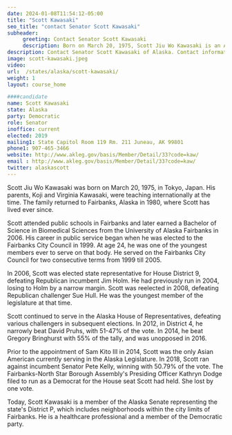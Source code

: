 ```yaml
---
date: 2024-01-08T11:54:12-05:00
title: "Scott Kawasaki"
seo_title: "contact Senator Scott Kawasaki"
subheader:
     greeting: Contact Senator Scott Kawasaki
     description: Born on March 20, 1975, Scott Jiu Wo Kawasaki is an American healthcare professional and Democratic politician from Alaska. Currently, he serves as a member of the Alaska Senate, representing District P, which encompasses neighborhoods within the city limits of Fairbanks.
description: Contact Senator Scott Kawasaki of Alaska. Contact information for Scott Kawasaki includes email address, phone number, and mailing address.
image: scott-kawasaki.jpeg
video:
url:  /states/alaska/scott-kawasaki/
weight: 1
layout: course_home

####candidate
name: Scott Kawasaki
state: Alaska
party: Democratic
role: Senator
inoffice: current
elected: 2019
mailing1: State Capitol Room 119 Rm. 211 Juneau, AK 99801
phone1: 907-465-3466
website: http://www.akleg.gov/basis/Member/Detail/33?code=kaw/
email : http://www.akleg.gov/basis/Member/Detail/33?code=kaw/
twitter: alaskascott
---
```


Scott Jiu Wo Kawasaki was born on March 20, 1975, in Tokyo, Japan. His parents, Koji and Virginia Kawasaki, were teaching internationally at the time. The family returned to Fairbanks, Alaska in 1980, where Scott has lived ever since.

Scott attended public schools in Fairbanks and later earned a Bachelor of Science in Biomedical Sciences from the University of Alaska Fairbanks in 2006. His career in public service began when he was elected to the Fairbanks City Council in 1999. At age 24, he was one of the youngest members ever to serve on that body. He served on the Fairbanks City Council for two consecutive terms from 1999 till 2005.

In 2006, Scott was elected state representative for House District 9, defeating Republican incumbent Jim Holm. He had previously run in 2004, losing to Holm by a narrow margin. Scott was reelected in 2008, defeating Republican challenger Sue Hull. He was the youngest member of the legislature at that time.

Scott continued to serve in the Alaska House of Representatives, defeating various challengers in subsequent elections. In 2012, in District 4, he narrowly beat David Pruhs, with 51-47% of the vote. In 2014, he beat Gregory Bringhurst with 55% of the tally, and was unopposed in 2016.

Prior to the appointment of Sam Kito III in 2014, Scott was the only Asian American currently serving in the Alaska Legislature. In 2018, Scott ran against incumbent Senator Pete Kelly, winning with 50.79% of the vote. The Fairbanks-North Star Borough Assembly's Presiding Officer Kathryn Dodge filed to run as a Democrat for the House seat Scott had held. She lost by one vote.

Today, Scott Kawasaki is a member of the Alaska Senate representing the state's District P, which includes neighborhoods within the city limits of Fairbanks. He is a healthcare professional and a member of the Democratic party.
